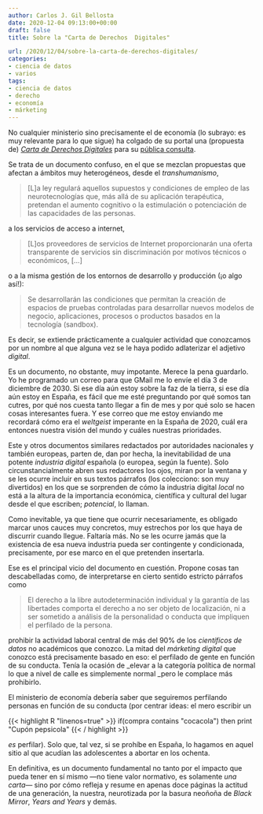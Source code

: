 ```yaml
---
author: Carlos J. Gil Bellosta
date: 2020-12-04 09:13:00+00:00
draft: false
title: Sobre la "Carta de Derechos  Digitales"

url: /2020/12/04/sobre-la-carta-de-derechos-digitales/
categories:
- ciencia de datos
- varios
tags:
- ciencia de datos
- derecho
- economía
- márketing
---
```


No cualquier ministerio sino precisamente el de economía (lo subrayo: es muy relevante para lo que sigue) ha colgado de su portal una (propuesta de) _[Carta de Derechos Digitales](https://portal.mineco.gob.es/RecursosArticulo/mineco/ministerio/participacion_publica/audiencia/ficheros/SEDIACartaDerechosDigitales.pdf)_ para su [pública consulta](https://portal.mineco.gob.es/es-es/ministerio/participacionpublica/audienciapublica/Paginas/SEDIA_Carta_Derechos_Digitales.aspx).

Se trata de un documento confuso, en el que se mezclan propuestas que afectan a ámbitos muy heterogéneos, desde el _transhumanismo_,

>[L]a ley regulará aquellos supuestos y condiciones de empleo de las  neurotecnologías que, más allá de su aplicación terapéutica, pretendan el aumento cognitivo o la estimulación o potenciación de las capacidades de las personas.

a los servicios de acceso a internet,

>[L]os proveedores de servicios de Internet proporcionarán una oferta
transparente de servicios sin discriminación por motivos técnicos o económicos, [...]

o a la misma gestión de los entornos de desarrollo y producción (¡o algo así!):

>Se desarrollarán las condiciones que permitan la creación de espacios de pruebas controladas para desarrollar nuevos modelos de negocio, aplicaciones, procesos o productos basados en la tecnología (sandbox).

Es decir, se extiende prácticamente a cualquier actividad que conozcamos por un nombre al que alguna vez se le haya podido adlaterizar el adjetivo _digital_.

Es un documento, no obstante, muy impotante. Merece la pena guardarlo. Yo he programado un correo para que GMail me lo envíe el día 3 de diciembre de 2030. Si ese día aún estoy sobre la faz de la tierra, si ese día aún estoy en España, es fácil que me esté preguntando por qué somos tan cutres, por qué nos cuesta tanto llegar a fin de mes y por qué solo se hacen cosas interesantes fuera. Y ese correo que me estoy enviando me recordará cómo era el _weltgeist_ imperante en la España de 2020, cuál era entonces nuestra visión del mundo y cuáles nuestras prioridades.

Este y otros documentos similares redactados por autoridades nacionales y también europeas, parten de, dan por hecha, la inevitabilidad de una potente _industria digital_ española (o europea, según la fuente). Solo circunstancialmente abren sus redactores los ojos, miran por la ventana y se les ocurre incluir en sus textos párrafos (los colecciono: son muy divertidos) en los que se sorprenden de cómo la industria digital _local_ no está a la altura de la importancia económica, científica y cultural del lugar desde el que escriben; _potencial_, lo llaman.

Como inevitable, ya que tiene que ocurrir necesariamente, es obligado marcar unos cauces muy concretos, muy estrechos por los que haya de discurrir cuando llegue. Faltaría más. No se les ocurre jamás que la existencia de esa nueva industria pueda ser contingente y condicionada, precisamente, por ese marco en el que pretenden insertarla.

Ese es el principal vicio del documento en cuestión. Propone cosas tan descabelladas como, de interpretarse en cierto sentido estricto párrafos como

>El derecho a la libre autodeterminación individual y la garantía de las libertades comporta el derecho a no ser objeto de localización, ni a ser sometido a análisis de la personalidad o conducta que impliquen el perfilado de la persona.

prohibir la actividad laboral central de más del 90% de los _científicos de datos_ no académicos que conozco. La mitad del _márketing digital_ que conozco está precisamente basado en eso: el perfilado de gente en función de su conducta. Tenía la ocasión de _elevar a la categoría política de normal lo que a nivel de calle es simplemente normal _pero le complace más prohibirlo.

El ministerio de economía debería saber que seguiremos perfilando personas en función de su conducta (por centrar ideas: el mero escribir un

{{< highlight R "linenos=true" >}}
if(compra contains "cocacola")
then print "Cupón pepsicola"
{{< / highlight >}}

_es_ perfilar). Solo que, tal vez, si se prohíbe en España, lo hagamos en aquel sitio al que acudían las adolescentes a abortar en los ochenta.

En definitiva, es un documento fundamental no tanto por el impacto que pueda tener en sí mismo —no tiene valor normativo, es solamente _una carta_— sino por cómo refleja y resume en apenas doce páginas la actitud de una generación, la nuestra, neurotizada por la basura neoñoña de _Black Mirror_, _Years and Years_ y demás.